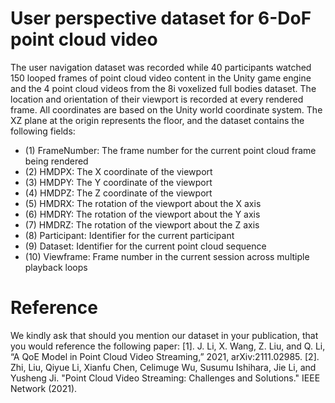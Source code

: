 # User perspective dataset for 6-DoF point cloud video
The user navigation dataset was recorded while 40 participants watched 150 looped frames of point cloud video content in the Unity game engine and the 4 point cloud videos from the 8i voxelized full bodies dataset. The location and orientation of their viewport is recorded at every rendered frame. All coordinates are based on the Unity world coordinate system. The XZ plane at the origin represents the floor, and the dataset contains the following fields:

* (1) FrameNumber: The frame number for the current point cloud frame being rendered
* (2) HMDPX: The X coordinate of the viewport
* (3) HMDPY: The Y coordinate of the viewport
* (4) HMDPZ: The Z coordinate of the viewport
* (5) HMDRX: The rotation of the viewport about the X axis
* (6) HMDRY: The rotation of the viewport about the Y axis
* (7) HMDRZ: The rotation of the viewport about the Z axis
* (8) Participant: Identifier for the current participant
* (9) Dataset: Identifier for the current point cloud sequence
* (10) Viewframe: Frame number in the current session across multiple playback loops

# Reference
We kindly ask that should you mention our dataset in your publication, that you would reference the following paper:
[1]. J. Li, X. Wang, Z. Liu, and Q. Li, “A QoE Model in Point Cloud Video Streaming,” 2021, arXiv:2111.02985.
[2]. Zhi, Liu, Qiyue Li, Xianfu Chen, Celimuge Wu, Susumu Ishihara, Jie Li, and Yusheng Ji. "Point Cloud Video Streaming: Challenges and Solutions." IEEE Network (2021). 

